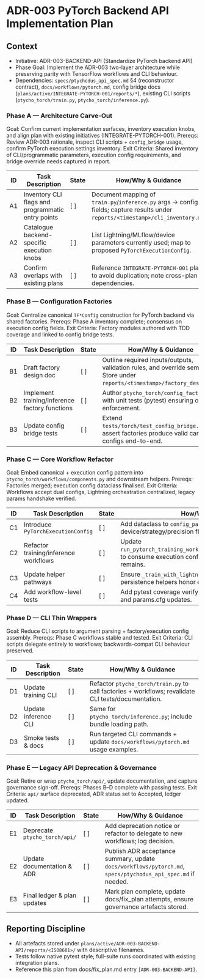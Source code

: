 # ADR-003 PyTorch Backend API Implementation Plan

## Context
- Initiative: ADR-003-BACKEND-API (Standardize PyTorch backend API)
- Phase Goal: Implement the ADR-003 two-layer architecture while preserving parity with TensorFlow workflows and CLI behaviour.
- Dependencies: `specs/ptychodus_api_spec.md` §4 (reconstructor contract), `docs/workflows/pytorch.md`, config bridge docs (`plans/active/INTEGRATE-PYTORCH-001/reports/*`), existing CLI scripts (`ptycho_torch/train.py`, `ptycho_torch/inference.py`).

### Phase A — Architecture Carve-Out
Goal: Confirm current implementation surfaces, inventory execution knobs, and align plan with existing initiatives (INTEGRATE-PYTORCH-001).
Prereqs: Review ADR-003 rationale, inspect CLI scripts + `config_bridge` usage, confirm PyTorch execution settings inventory.
Exit Criteria: Shared inventory of CLI/programmatic parameters, execution config requirements, and bridge override needs captured in report.

| ID | Task Description | State | How/Why & Guidance |
| --- | --- | --- | --- |
| A1 | Inventory CLI flags and programmatic entry points | [ ] | Document mapping of `train.py`/`inference.py` args → config fields; capture results under `reports/<timestamp>/cli_inventory.md`. |
| A2 | Catalogue backend-specific execution knobs | [ ] | List Lightning/MLflow/device parameters currently used; map to proposed `PyTorchExecutionConfig`. |
| A3 | Confirm overlaps with existing plans | [ ] | Reference `INTEGRATE-PYTORCH-001` plan to avoid duplication; note cross-plan dependencies. |

### Phase B — Configuration Factories
Goal: Centralize canonical `TF*Config` construction for PyTorch backend via shared factories.
Prereqs: Phase A inventory complete; consensus on execution config fields.
Exit Criteria: Factory modules authored with TDD coverage and linked to config bridge tests.

| ID | Task Description | State | How/Why & Guidance |
| --- | --- | --- | --- |
| B1 | Draft factory design doc | [ ] | Outline required inputs/outputs, validation rules, and override semantics. Store under `reports/<timestamp>/factory_design.md`. |
| B2 | Implement training/inference factory functions | [ ] | Author `ptycho_torch/config_factory.py` with unit tests (pytest) ensuring override enforcement. |
| B3 | Update config bridge tests | [ ] | Extend `tests/torch/test_config_bridge.py` to assert factories produce valid canonical configs end-to-end. |

### Phase C — Core Workflow Refactor
Goal: Embed canonical + execution config pattern into `ptycho_torch/workflows/components.py` and downstream helpers.
Prereqs: Factories merged; execution config dataclass finalised.
Exit Criteria: Workflows accept dual configs, Lightning orchestration centralized, legacy params handshake verified.

| ID | Task Description | State | How/Why & Guidance |
| --- | --- | --- | --- |
| C1 | Introduce `PyTorchExecutionConfig` | [ ] | Add dataclass to `config_params.py` with device/strategy/precision flags plus docs. |
| C2 | Refactor training/inference workflows | [ ] | Update `run_pytorch_training_workflow`/`run_pytorch_inference_workflow` to consume execution config, ensure CONFIG-001 guard remains. |
| C3 | Update helper pathways | [ ] | Ensure `_train_with_lightning`, inference loaders, and persistence helpers honor execution config settings. |
| C4 | Add workflow-level tests | [ ] | Add pytest coverage verifying device selection, MLflow toggles, and params.cfg updates. |

### Phase D — CLI Thin Wrappers
Goal: Reduce CLI scripts to argument parsing + factory/execution config assembly.
Prereqs: Phase C workflows stable and tested.
Exit Criteria: CLI scripts delegate entirely to workflows; backwards-compat CLI behaviour preserved.

| ID | Task Description | State | How/Why & Guidance |
| --- | --- | --- | --- |
| D1 | Update training CLI | [ ] | Refactor `ptycho_torch/train.py` to call factories + workflows; revalidate CLI tests/documentation. |
| D2 | Update inference CLI | [ ] | Same for `ptycho_torch/inference.py`; include bundle loading path. |
| D3 | Smoke tests & docs | [ ] | Run targeted CLI commands + update `docs/workflows/pytorch.md` usage examples. |

### Phase E — Legacy API Deprecation & Governance
Goal: Retire or wrap `ptycho_torch/api/`, update documentation, and capture governance sign-off.
Prereqs: Phases B–D complete with passing tests.
Exit Criteria: `api/` surface deprecated, ADR status set to Accepted, ledger updated.

| ID | Task Description | State | How/Why & Guidance |
| --- | --- | --- | --- |
| E1 | Deprecate `ptycho_torch/api/` | [ ] | Add deprecation notice or refactor to delegate to new workflows; log decision. |
| E2 | Update documentation & ADR | [ ] | Publish ADR acceptance summary, update `docs/workflows/pytorch.md`, `specs/ptychodus_api_spec.md` if needed. |
| E3 | Final ledger & plan updates | [ ] | Mark plan complete, update docs/fix_plan attempts, ensure governance artefacts stored. |

## Reporting Discipline
- All artefacts stored under `plans/active/ADR-003-BACKEND-API/reports/<ISO8601>/` with descriptive filenames.
- Tests follow native pytest style; full-suite runs coordinated with existing integration plans.
- Reference this plan from docs/fix_plan.md entry `[ADR-003-BACKEND-API]`.

